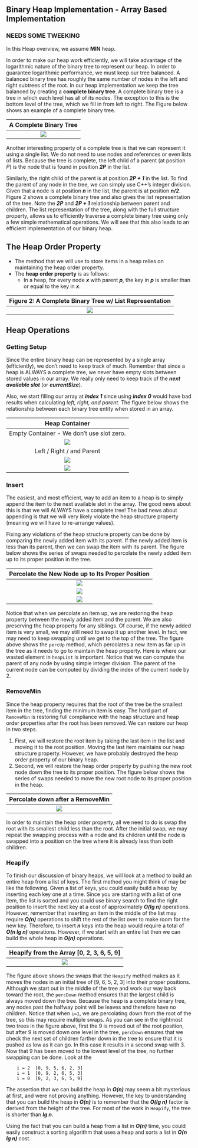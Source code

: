 ## Binary Heap Implementation - Array Based Implementation

### NEEDS SOME TWEEKING 

In this Heap overview, we assume **MIN** heap.

In order to make our heap work efficiently, we will take advantage of the logarithmic nature of the
binary tree to represent our heap. In order to guarantee logarithmic performance, we must keep our
tree balanced. A balanced binary tree has roughly the same number of nodes in the left and right
subtrees of the root. In our heap implementation we keep the tree balanced by creating a **complete
binary tree**. A complete binary tree is a tree in which each level has all of its nodes. The
exception to this is the bottom level of the tree, which we fill in from left to right. The Figure
below shows an example of a complete binary tree.

|                                 A Complete Binary Tree                                  |
| :-------------------------------------------------------------------------------------: |
| <img src="https://cs.msutexas.edu/~griffin/zcloud/zcloud-files/compTree_3013_2020.png"> |

Another interesting property of a complete tree is that we can represent it using a single list. We
do not need to use nodes and references or even lists of lists. Because the tree is complete, the
left child of a parent (at position *P*) is the node that is found in position ***2P*** in the list.

Similarly, the right child of the parent is at position ***2P + 1*** in the list. To find the
parent of any node in the tree, we can simply use C++’s integer division. Given that a node is at
position ***n*** in the list, the parent is at position ***n/2***. Figure 2 shows a complete
binary tree and also gives the list representation of the tree. Note the ***2P*** and ***2P + 1***
relationship between parent and children. The list representation of the tree, along with the full
structure property, allows us to efficiently traverse a complete binary tree using only a few simple
mathematical operations. We will see that this also leads to an efficient implementation of our
binary heap.

## The Heap Order Property

  - The method that we will use to store items in a heap relies on maintaining the heap order
    property.
  - The **heap order property** is as follows:
      - In a heap, for every node ***x*** with parent ***p***, the key in ***p*** is smaller than or
        equal to the key in ***x***.

|                 Figure 2: A Complete Binary Tree w/ List Representation                  |
| :--------------------------------------------------------------------------------------: |
| <img src="https://cs.msutexas.edu/~griffin/zcloud/zcloud-files/heapOrder_3013_2020.png"> |

## Heap Operations

### Getting Setup

Since the entire binary heap can be represented by a single array (efficiently), we don’t need to
keep track of much. Remember that since a heap is ALWAYS a complete tree, we never have empty slots
between stored values in our array. We really only need to keep track of the ***next available
slot*** (or ***currentSize***).

Also, we start filling our array at ***index 1*** since using ***index 0*** would have bad results
when calculating *left, right, and parent.* The figure below shows the relationship between each
binary tree entity when stored in an array.

|                                       Heap Container                                        |
| :-----------------------------------------------------------------------------------------: |
|                          Empty Container - We don’t use slot zero.                          |
|  <img src="https://cs.msutexas.edu/~griffin/zcloud/zcloud-files/3013.heap_array_2020.png">  |
|                                  Left / Right / and Parent                                  |
| <img src="https://cs.msutexas.edu/~griffin/zcloud/zcloud-files/3013.heap_array_2_2020.png"> |
| <img src="https://cs.msutexas.edu/~griffin/zcloud/zcloud-files/3013.heap_array_3_2020.png"> |

### Insert

The easiest, and most efficient, way to add an item to a heap is to simply append the item to the
next available slot in the array. The good news about this is that we will ALWAYS have a complete
tree\! The bad news about appending is that we will very likely violate the heap structure property
(meaning we will have to re-arrange values).

Fixing any violations of the heap structure property can be done by comparing the newly added item
with its parent. If the newly added item is less than its parent, then we can swap the item with its
parent. The figure below shows the series of swaps needed to percolate the newly added item up to
its proper position in the tree.

|                      Percolate the New Node up to Its Proper Position                       |
| :-----------------------------------------------------------------------------------------: |
|    <img src="https://cs.msutexas.edu/~griffin/zcloud/zcloud-files/percUp_3013_2020.png">    |
| <img src="https://cs.msutexas.edu/~griffin/zcloud/zcloud-files/3013.heap_array_5_2020.png"> |
| <img src="https://cs.msutexas.edu/~griffin/zcloud/zcloud-files/3013.heap_array_6_2020.png"> |

Notice that when we percolate an item up, we are restoring the heap property between the newly added
item and the parent. We are also preserving the heap property for any siblings. Of course, if the
newly added item is very small, we may still need to swap it up another level. In fact, we may need
to keep swapping until we get to the top of the tree. The figure above shows the `percUp` method,
which percolates a new item as far up in the tree as it needs to go to maintain the heap property.
Here is where our wasted element in `heapList` is important. Notice that we can compute the parent
of any node by using simple integer division. The parent of the current node can be computed by
dividing the index of the current node by 2.

### RemoveMin

Since the heap property requires that the root of the tree be the smallest item in the tree, finding
the minimum item is easy. The hard part of `RemoveMin` is restoring full compliance with the heap
structure and heap order properties after the root has been removed. We can restore our heap in two
steps.

1.  First, we will restore the root item by taking the last item in the list and moving it to the
    root position. Moving the last item maintains our heap structure property. However, we have
    probably destroyed the heap order property of our binary heap.
2.  Second, we will restore the heap order property by pushing the new root node down the tree to
    its proper position. The figure below shows the series of swaps needed to move the new root node
    to its proper position in the heap.

|                            Percolate down after a RemoveMin                             |
| :-------------------------------------------------------------------------------------: |
| <img src="https://cs.msutexas.edu/~griffin/zcloud/zcloud-files/percDown_3013_2020.png"> |

In order to maintain the heap order property, all we need to do is swap the root with its smallest
child less than the root. After the initial swap, we may repeat the swapping process with a node and
its children until the node is swapped into a position on the tree where it is already less than
both children.

### Heapify

To finish our discussion of binary heaps, we will look at a method to build an entire heap from a
list of keys. The first method you might think of may be like the following. Given a list of keys,
you could easily build a heap by inserting each key one at a time. Since you are starting with a
list of one item, the list is sorted and you could use binary search to find the right position to
insert the next key at a cost of approximately ***O(lg n)*** operations. However, remember that
inserting an item in the middle of the list may require ***O(n)*** operations to shift the rest of
the list over to make room for the new key. Therefore, to insert ***n*** keys into the heap would
require a total of ***O(n lg n)*** operations. However, if we start with an entire list then we can
build the whole heap in ***O(n)*** operations.

|                       Heapify from the Array \[0, 2, 3, 6, 5, 9\]                        |
| :--------------------------------------------------------------------------------------: |
| <img src="https://cs.msutexas.edu/~griffin/zcloud/zcloud-files/buildheap_3013_2020.png"> |


The figure above shows the swaps that the `Heapify` method makes as it moves the nodes in an
initial tree of \[9, 6, 5, 2, 3\] into their proper positions. Although we start out in the middle
of the tree and work our way back toward the root, the `percDown` method ensures that the largest
child is always moved down the tree. Because the heap is a complete binary tree, any nodes past the
halfway point will be leaves and therefore have no children. Notice that when `i=1`, we are
percolating down from the root of the tree, so this may require multiple swaps. As you can see in
the rightmost two trees in the figure above, first the 9 is moved out of the root position, but
after 9 is moved down one level in the tree, `percDown` ensures that we check the next set of
children farther down in the tree to ensure that it is pushed as low as it can go. In this case it
results in a second swap with 3. Now that 9 has been moved to the lowest level of the tree, no
further swapping can be done. Look at the

``` 
    i = 2  [0, 9, 5, 6, 2, 3]
    i = 1  [0, 9, 2, 6, 5, 3]
    i = 0  [0, 2, 3, 6, 5, 9]
```

The assertion that we can build the heap in ***O(n)*** may seem a bit mysterious at first, and
were not proving anything. However, the key to understanding that you can build the
heap in ***O(n)*** is to remember that the ***O(lg n)*** factor is derived from the height
of the tree. For most of the work in `Heapify`, the tree is shorter than ***lg n***.

Using the fact that you can build a heap from a list in ***O(n)*** time, you could easily construct a sorting algorithm that uses a heap and sorts a list in ***O(n lg n)*** cost.
